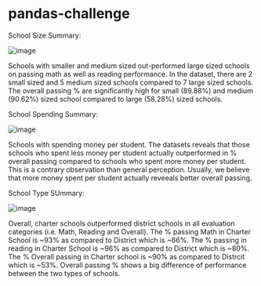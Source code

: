 # pandas-challenge

School Size Summary:

![image](https://user-images.githubusercontent.com/120051602/214438411-ed8fb96a-940b-472f-b636-0c11a7758c06.png)

Schools with smaller and medium sized out-performed large sized schools on passing math as well as reading performance. In the dataset, there are 2 small sized and 5 medium sized schools compared to 7 large sized schools. The overall passing % are significantly high for small (89.88%) and medium (90.62%) sized school compared to large (58.28%) sized schools. 

School Spending Summary:

![image](https://user-images.githubusercontent.com/120051602/214439350-03ef8c5f-1ecb-4cc8-9001-72021ee46599.png)

Schools with spending money per student. The datasets reveals that those schools who spent less money per student actually outperformed in % overall passing compared to schools who spent more money per student. This is a contrary observation than general perception. Usually, we believe that more money spent per student actually reveeals better overall passing. 

School Type SUmmary:

![image](https://user-images.githubusercontent.com/120051602/214440571-796c0153-1227-45e0-aa61-8b9ba5db9e0f.png)

Overall, charter schools outperformed district schools in all evaluation categories (i.e. Math, Reading and Overall). The % passing Math in Charter School is ~93% as compared to District which is ~66%. The % passing in reading in Charter School is ~96% as compared to District which is ~80%. The % Overall passing in Charter school is ~90% as compared to Distrcit which is ~53%. Overall passing % shows a big difference of performance between the two types of schools. 
